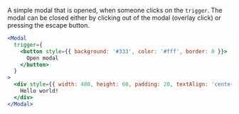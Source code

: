 A simple modal that is opened, when someone clicks on the `trigger`.
The modal can be closed either by clicking out of the modal (overlay click)
or pressing the escape button.

```jsx
<Modal
  trigger={
    <button style={{ background: '#333', color: '#fff', border: 0 }}>
      Open modal
    </button>
  }
>
  <div style={{ width: 480, height: 60, padding: 20, textAlign: 'center' }}>
    Hello world!
  </div>
</Modal>
```

